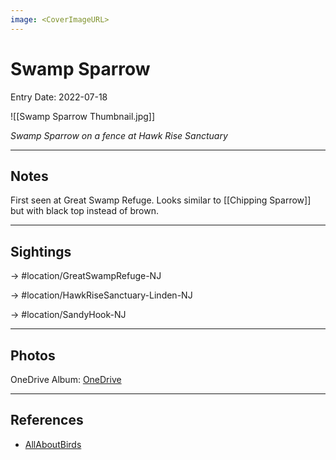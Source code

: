 ```yaml
---
image: <CoverImageURL>
---
```


# Swamp Sparrow
Entry Date: 2022-07-18

![[Swamp Sparrow Thumbnail.jpg]]

*Swamp Sparrow on a fence at Hawk Rise Sanctuary*

---------------------------------------------------------------
## Notes
First seen at Great Swamp Refuge. Looks similar to [[Chipping Sparrow]] but with black top instead of brown.

---------------------------------------------------------------
## Sightings

-> #location/GreatSwampRefuge-NJ 

-> #location/HawkRiseSanctuary-Linden-NJ 

-> #location/SandyHook-NJ 

---------------------------------------------------------------
## Photos
OneDrive Album: [OneDrive](https://1drv.ms/u/s!AvaIuMdCo_w-5QeY-iUC2SfvaTnP?e=ms9FdA)

---------------------------------------------------------------
## References
- [AllAboutBirds](https://www.allaboutbirds.org/guide/Swamp_Sparrow/overview)